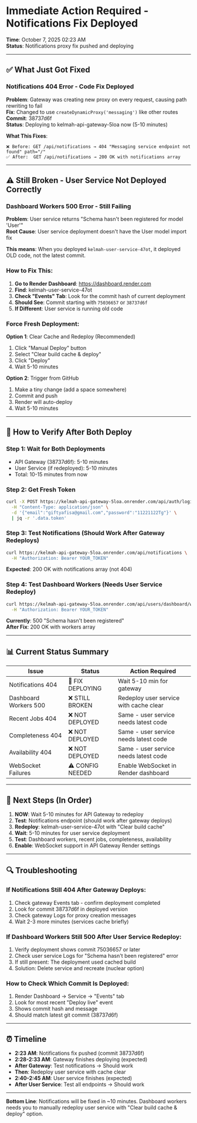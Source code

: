 # Immediate Action Required - Notifications Fix Deployed

**Time**: October 7, 2025 02:23 AM  
**Status**: Notifications proxy fix pushed and deploying

---

## ✅ What Just Got Fixed

### Notifications 404 Error - Code Fix Deployed
**Problem**: Gateway was creating new proxy on every request, causing path rewriting to fail  
**Fix**: Changed to use `createDynamicProxy('messaging')` like other routes  
**Commit**: 38737d6f  
**Status**: Deploying to kelmah-api-gateway-5loa now (5-10 minutes)

**What This Fixes**:
```
❌ Before: GET /api/notifications → 404 "Messaging service endpoint not found" path="/"
✅ After:  GET /api/notifications → 200 OK with notifications array
```

---

## ⚠️ Still Broken - User Service Not Deployed Correctly

### Dashboard Workers 500 Error - Still Failing
**Problem**: User service returns "Schema hasn't been registered for model 'User'"  
**Root Cause**: User service deployment doesn't have the User model import fix

**This means**: When you deployed `kelmah-user-service-47ot`, it deployed OLD code, not the latest commit.

### How to Fix This:

1. **Go to Render Dashboard**: https://dashboard.render.com
2. **Find**: kelmah-user-service-47ot
3. **Check "Events" Tab**: Look for the commit hash of current deployment
4. **Should See**: Commit starting with `75036657` or `38737d6f`
5. **If Different**: User service is running old code

### Force Fresh Deployment:

**Option 1**: Clear Cache and Redeploy (Recommended)
1. Click "Manual Deploy" button
2. Select "Clear build cache & deploy"  
3. Click "Deploy"
4. Wait 5-10 minutes

**Option 2**: Trigger from GitHub
1. Make a tiny change (add a space somewhere)
2. Commit and push
3. Render will auto-deploy
4. Wait 5-10 minutes

---

## 🧪 How to Verify After Both Deploy

### Step 1: Wait for Both Deployments
- API Gateway (38737d6f): 5-10 minutes
- User Service (if redeployed): 5-10 minutes
- Total: 10-15 minutes from now

### Step 2: Get Fresh Token
```bash
curl -X POST https://kelmah-api-gateway-5loa.onrender.com/api/auth/login \
  -H "Content-Type: application/json" \
  -d '{"email":"giftyafisa@gmail.com","password":"11221122Tg"}' \
  | jq -r '.data.token'
```

### Step 3: Test Notifications (Should Work After Gateway Redeploys)
```bash
curl https://kelmah-api-gateway-5loa.onrender.com/api/notifications \
  -H "Authorization: Bearer YOUR_TOKEN"
```
**Expected**: 200 OK with notifications array (not 404)

### Step 4: Test Dashboard Workers (Needs User Service Redeploy)
```bash
curl https://kelmah-api-gateway-5loa.onrender.com/api/users/dashboard/workers \
  -H "Authorization: Bearer YOUR_TOKEN"
```
**Currently**: 500 "Schema hasn't been registered"  
**After Fix**: 200 OK with workers array

---

## 📊 Current Status Summary

| Issue | Status | Action Required |
|-------|--------|-----------------|
| Notifications 404 | 🔄 FIX DEPLOYING | Wait 5-10 min for gateway |
| Dashboard Workers 500 | ❌ STILL BROKEN | Redeploy user service with cache clear |
| Recent Jobs 404 | ❌ NOT DEPLOYED | Same - user service needs latest code |
| Completeness 404 | ❌ NOT DEPLOYED | Same - user service needs latest code |
| Availability 404 | ❌ NOT DEPLOYED | Same - user service needs latest code |
| WebSocket Failures | ⚠️ CONFIG NEEDED | Enable WebSocket in Render dashboard |

---

## 🎯 Next Steps (In Order)

1. **NOW**: Wait 5-10 minutes for API Gateway to redeploy
2. **Test**: Notifications endpoint (should work after gateway deploys)
3. **Redeploy**: kelmah-user-service-47ot with "Clear build cache"
4. **Wait**: 5-10 minutes for user service deployment
5. **Test**: Dashboard workers, recent jobs, completeness, availability
6. **Enable**: WebSocket support in API Gateway Render settings

---

## 🔍 Troubleshooting

### If Notifications Still 404 After Gateway Deploys:
1. Check gateway Events tab - confirm deployment completed
2. Look for commit 38737d6f in deployed version
3. Check gateway Logs for proxy creation messages
4. Wait 2-3 more minutes (services cache briefly)

### If Dashboard Workers Still 500 After User Service Redeploy:
1. Verify deployment shows commit 75036657 or later
2. Check user service Logs for "Schema hasn't been registered" error
3. If still present: The deployment used cached build
4. Solution: Delete service and recreate (nuclear option)

### How to Check Which Commit Is Deployed:
1. Render Dashboard → Service → "Events" tab
2. Look for most recent "Deploy live" event
3. Shows commit hash and message
4. Should match latest git commit (38737d6f)

---

## ⏰ Timeline

- **2:23 AM**: Notifications fix pushed (commit 38737d6f)
- **2:28-2:33 AM**: Gateway finishes deploying (expected)
- **After Gateway**: Test notifications → Should work
- **Then**: Redeploy user service with cache clear
- **2:40-2:45 AM**: User service finishes (expected)
- **After User Service**: Test all endpoints → Should work

---

**Bottom Line**: Notifications will be fixed in ~10 minutes. Dashboard workers needs you to manually redeploy user service with "Clear build cache & deploy" option.
